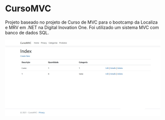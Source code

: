 # CursoMVC

Projeto baseado no projeto de Curso de MVC para o bootcamp da Localiza e MRV em .NET na Digital Inovation One. Foi utilizado um sistema MVC com banco de dados SQL.

<img src = "./PhotoCover.jpg/"  alt = "Imagem sobre o projeto elaborado" >